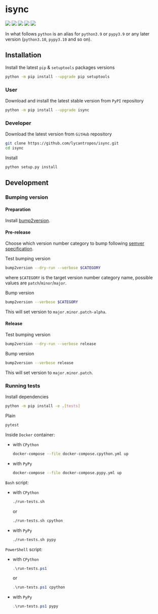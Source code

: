 isync
=====

[![](https://github.com/lycantropos/isync/workflows/CI/badge.svg)](https://github.com/lycantropos/isync/actions/workflows/ci.yml "Github Actions")
[![](https://codecov.io/gh/lycantropos/isync/branch/master/graph/badge.svg)](https://codecov.io/gh/lycantropos/isync "Codecov")
[![](https://img.shields.io/github/license/lycantropos/isync.svg)](https://github.com/lycantropos/isync/blob/master/LICENSE "License")
[![](https://badge.fury.io/py/isync.svg)](https://badge.fury.io/py/isync "PyPI")
[![](https://img.shields.io/crates/v/isync.svg)](https://crates.io/crates/isync "crates.io")

In what follows `python` is an alias for `python3.9` or `pypy3.9`
or any later version (`python3.10`, `pypy3.10` and so on).

Installation
------------

Install the latest `pip` & `setuptools` packages versions
```bash
python -m pip install --upgrade pip setuptools
```

### User

Download and install the latest stable version from `PyPI` repository
```bash
python -m pip install --upgrade isync
```

### Developer

Download the latest version from `GitHub` repository
```bash
git clone https://github.com/lycantropos/isync.git
cd isync
```

Install
```bash
python setup.py install
```

Development
-----------

### Bumping version

#### Preparation

Install
[bump2version](https://github.com/c4urself/bump2version#installation).

#### Pre-release

Choose which version number category to bump following [semver
specification](http://semver.org/).

Test bumping version
```bash
bump2version --dry-run --verbose $CATEGORY
```

where `$CATEGORY` is the target version number category name, possible
values are `patch`/`minor`/`major`.

Bump version
```bash
bump2version --verbose $CATEGORY
```

This will set version to `major.minor.patch-alpha`. 

#### Release

Test bumping version
```bash
bump2version --dry-run --verbose release
```

Bump version
```bash
bump2version --verbose release
```

This will set version to `major.minor.patch`.

### Running tests

Install dependencies
```bash
python -m pip install -e .[tests]
```

Plain
```bash
pytest
```

Inside `Docker` container:
- with `CPython`
  ```bash
  docker-compose --file docker-compose.cpython.yml up
  ```
- with `PyPy`
  ```bash
  docker-compose --file docker-compose.pypy.yml up
  ```

`Bash` script:
- with `CPython`
  ```bash
  ./run-tests.sh
  ```
  or
  ```bash
  ./run-tests.sh cpython
  ```

- with `PyPy`
  ```bash
  ./run-tests.sh pypy
  ```

`PowerShell` script:
- with `CPython`
  ```powershell
  .\run-tests.ps1
  ```
  or
  ```powershell
  .\run-tests.ps1 cpython
  ```
- with `PyPy`
  ```powershell
  .\run-tests.ps1 pypy
  ```
